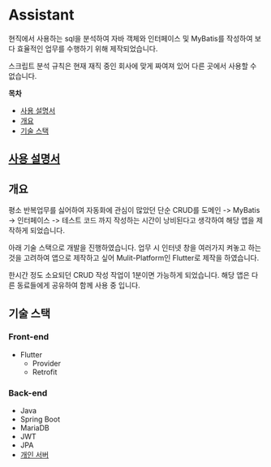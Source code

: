 # Assistant

현직에서 사용하는 sql을 분석하여 자바 객체와 인터페이스 및 MyBatis를 작성하여 보다 효율적인 업무를 수행하기 위해 제작되었습니다.

스크립트 분석 규칙은 현재 재직 중인 회사에 맞게 짜여져 있어 다른 곳에서 사용할 수 없습니다.

**목차**

- [사용 설명서](#사용-설명서)
- [개요](#사용-설명)
- [기술 스택](#기술-스택)

## [사용 설명서](https://github.com/azqazq195/assistant/blob/master/SUMMARY.md)

## 개요

평소 반복업무를 싫어하여 자동화에 관심이 많았던 단순 CRUD를 도메인 -> MyBatis -> 인터페이스 -> 테스트 코드 까지 작성하는 시간이 낭비된다고 생각하여 해당 앱을 제작하게 되었습니다.

아래 기술 스택으로 개발을 진행하였습니다. 업무 시 인터넷 창을 여러가지 켜놓고 하는 것을 고려하여 앱으로 제작하고 싶어 Mulit-Platform인 Flutter로 제작을 하였습니다.

한시간 정도 소요되던 CRUD 작성 작업이 1분이면 가능하게 되었습니다. 해당 앱은 다른 동료들에게 공유하여 함께 사용 중 입니다.

## 기술 스택

### Front-end

- Flutter
  - Provider
  - Retrofit

### Back-end

- Java
- Spring Boot
- MariaDB
- JWT
- JPA
- [개인 서버](https://moseoh.notion.site/94b5ae6b45744265a533d9a1daa6c280)
